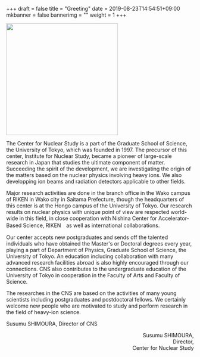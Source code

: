 +++
draft = false
title = "Greeting"
date = 2019-08-23T14:54:51+09:00
mkbanner = false
bannerimg = ""
weight = 1
+++



<img src="/img/about/director_ss.jpg" style="height:300px;width:auto;" >


The Center for Nuclear Study is a part of the Graduate School of Science, 
the University of Tokyo, which was founded in 1997. 
The precursor of this center, Institute for
Nuclear Study, became a pioneer of large-scale research in Japan that
studies the ultimate component of matter. 
Succeeding the spirit of the development, we are investigating 
the origin of the matters based on the nuclear physics involving heavy ions.
We also developping ion beams and radiation detectors applicable to other fields.

Major research activities are done in the branch office in the Wako
campus of RIKEN in Wako city in Saitama Prefecture, 
though the headquarters of this center is
at the Hongo campus of the University of Tokyo. 
Our research results on nuclear physics with unique point of view 
are respected world-wide in this field, in close cooperation with 
Nishina Center for Accelerator-Based Science, RIKEN　as well as 
international collaborations.

Our center accepts new postgraduates and sends off the talented
individuals who have obtained the Master's or Doctoral degrees every
year, playing a part of Department of Physics, Graduate School of
Science, the University of Tokyo. 
An education
including collaboration with many advanced research facilities abroad
is also highly encouraged through our connections. 
CNS also contributes to the undergraduate education of the University of
Tokyo in cooperation in the Faculty of Arts and Faculty of Science. 

The researches in the CNS are based on the activities of
many young scientists including postgraduates and postdoctoral fellows.
We certainly welcome new people who are motivated to study and perform research
in the field of heavy-ion science.

Susumu SHIMOURA, Director of CNS
<div style="text-align:right;">
Susumu SHIMOURA,<br/>
Director,<br/>
Center for Nuclear Study
</div>

